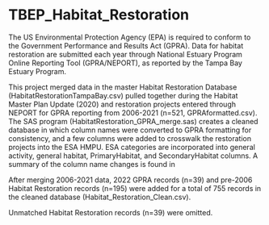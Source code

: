 # TBEP_Habitat_Restoration

The US Environmental Protection Agency (EPA) is required to conform to the Government Performance and Results Act (GPRA). Data for habitat restoration are submitted each year through National Estuary Program Online Reporting Tool (GPRA/NEPORT), as reported by the Tampa Bay Estuary Program.

This project merged data in the master Habitat Restoration Database (HabitatRestorationTampaBay.csv) pulled together during the Habitat Master Plan Update (2020) and restoration projects entered through NEPORT for GPRA reporting from 2006-2021 (n=521, GPRAformatted.csv). The SAS program (HabitatRestoration_GPRA_merge.sas) creates a cleaned database in which column names were converted to GPRA formatting for consistency, and a few columns were added to crosswalk the restoration projects into the ESA HMPU. ESA categories are incorporated into general activity, general habitat, PrimaryHabitat, and SecondaryHabitat columns. A summary of the column name changes is found in 

After merging 2006-2021 data, 2022 GPRA records (n=39) and pre-2006 Habitat Restoration records (n=195) were added for a total of 755 records in the cleaned database (Habitat_Restoration_Clean.csv).

Unmatched Habitat Restoration records (n=39) were omitted.
